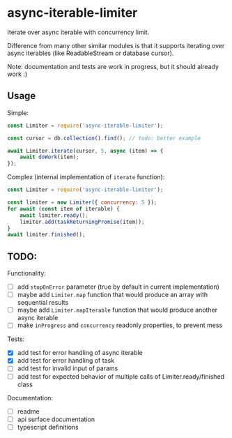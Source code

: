 # async-iterable-limiter
Iterate over async iterable with concurrency limit.

Difference from many other similar modules is that it supports iterating over async iterables (like ReadableStream or database cursor).

Note: documentation and tests are work in progress, but it should already work :)

## Usage

Simple:
```js
const Limiter = require('async-iterable-limiter');

const cursor = db.collection().find(); // todo: better example

await Limiter.iterate(cursor, 5, async (item) => {
	await doWork(item);
});
```

Complex (internal implementation of `iterate` function):
```js
const Limiter = require('async-iterable-limiter');

const limiter = new Limiter({ concurrency: 5 });
for await (const item of iterable) {
	await limiter.ready();
	limiter.add(taskReturningPromise(item));
}
await limiter.finished();
```

## TODO:
Functionality:
- [ ] add `stopOnError` parameter (true by default in current implementation)
- [ ] maybe add `Limiter.map` function that would produce an array with sequential results
- [ ] maybe add `Limiter.mapIterable` function that would produce another async iterable
- [ ] make `inProgress` and `concurrency` readonly properties, to prevent mess

Tests:
- [x] add test for error handling of async iterable
- [x] add test for error handling of task
- [ ] add test for invalid input of params
- [ ] add test for expected behavior of multiple calls of Limiter.ready/finished class

Documentation:
- [ ] readme
- [ ] api surface documentation
- [ ] typescript definitions